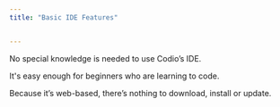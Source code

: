 ```yaml
---
title: "Basic IDE Features"


---
```




 No special knowledge is needed to use Codio’s IDE.

It's easy enough for beginners who are learning to code.

Because it’s web-based, there’s nothing to download, install or update.
